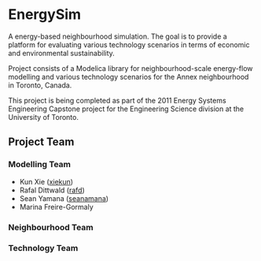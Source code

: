 EnergySim
=========

A energy-based neighbourhood simulation. The goal is to provide a platform for evaluating various technology scenarios in terms of economic and environmental sustainability. 

Project consists of a Modelica library for neighbourhood-scale energy-flow modelling and various technology scenarios for the Annex neighbourhood in Toronto, Canada.

This project is being completed as part of the 2011 Energy Systems Engineering Capstone project for the Engineering Science division at the University of Toronto.


Project Team
------------

### Modelling Team
* Kun Xie ([xiekun](http://github.com/xiekun/))
* Rafal Dittwald ([rafd](http://github.com/rafd/))
* Sean Yamana ([seanamana](http://github.com/seanamana/))
* Marina Freire-Gormaly

### Neighbourhood Team

### Technology Team